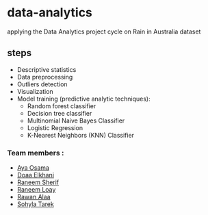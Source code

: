 # data-analytics
applying the Data Analytics project cycle on Rain in Australia dataset

## steps
- Descriptive statistics
- Data preprocessing
- Outliers detection
- Visualization
- Model training (predictive analytic techniques):
  - Random forest classifier
  - Decision tree classifier
  - Multinomial Naive Bayes Classifier
  - Logistic Regression
  - K-Nearest Neighbors (KNN) Classifier


### Team members :
- [Aya Osama](https://github.com/aya-mourad)
- [Doaa Elkhani](https://github.com/)
- [Raneem Sherif](https://github.com/Raneeml)
- [Raneem Loay](https://github.com/RaneemLoay)
- [Rawan Alaa](https://github.com/12Rawan) 
- [Sohyla Tarek](https://github.com/Sohyla31)
